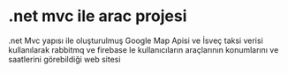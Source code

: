 # .net mvc ile arac projesi
 .net Mvc yapısı ile oluşturulmuş Google Map Apisi ve İsveç taksi verisi kullanılarak rabbitmq ve firebase le kullanıcıların araçlarının konumlarını ve saatlerini görebildiği web sitesi
